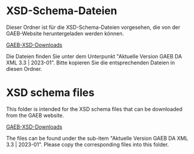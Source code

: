 # XSD-Schema-Dateien

Dieser Ordner ist für die XSD-Schema-Dateien vorgesehen, die von der GAEB-Website heruntergeladen werden können.

[GAEB-XSD-Downloads](https://www.gaeb.de/de/service/downloads/gaeb-datenaustausch/)

Die Dateien finden Sie unter dem Unterpunkt "Aktuelle Version GAEB DA XML 3.3 | 2023-01". Bitte kopieren Sie die entsprechenden Dateien in diesen Ordner.

# XSD schema files

This folder is intended for the XSD schema files that can be downloaded from the GAEB website.

[GAEB-XSD-Downloads](https://www.gaeb.de/de/service/downloads/gaeb-datenaustausch/)

The files can be found under the sub-item "Aktuelle Version GAEB DA XML 3.3 | 2023-01". Please copy the corresponding files into this folder.